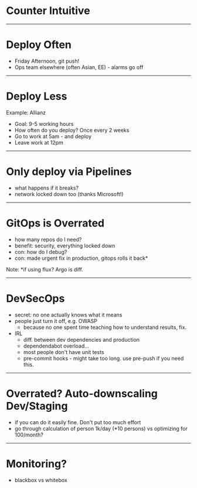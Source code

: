 # Counter Intuitive

---

# Deploy Often

- Friday Afternoon, git push!
- Ops team elsewhere (often Asian, EE) - alarms go off

---

# Deploy Less

Example: Allianz

- Goal: 9-5 working hours
- How often do you deploy? Once every 2 weeks
- Go to work at 5am - and deploy
- Leave work at 12pm


---

# Only deploy via Pipelines

- what happens if it breaks?
- network locked down too (thanks Microsoft!)


---

# GitOps is Overrated

- how many repos do I need?
- benefit: security, everything locked down
- con: how do I debug?
- con: made urgent fix in production, gitops rolls it back*


Note:
*if using flux? Argo is diff.


--- 

# DevSecOps

- secret: no one actually knows what it means
- people just turn it off, e.g. OWASP
  - because no one spent time teaching how to understand results, fix.
- IRL
  - diff. between dev dependencies and production
  - dependendabot overload…
  - most people don't have unit tests
  - pre-commit hooks - might take too long. use pre-push if you need this.


---

# Overrated? Auto-downscaling Dev/Staging

- if you can do it easily fine. Don't put too much effort
- go through calculation of person 1k/day (*10 persons) vs optimizing for 100/month?


---

# Monitoring?

- blackbox vs whitebox